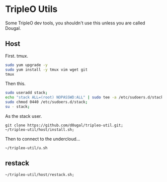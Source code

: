 # TripleO Utils

Some TripleO dev tools, you shouldn't use this unless you are called Dougal.

## Host

First. tmux.

```bash
sudo yum upgrade -y
sudo yum install -y tmux vim wget git
tmux
```

Then this.

```bash
sudo useradd stack;
echo "stack ALL=(root) NOPASSWD:ALL" | sudo tee -a /etc/sudoers.d/stack;
sudo chmod 0440 /etc/sudoers.d/stack;
su - stack;
```

As the stack user.

```
git clone https://github.com/d0ugal/tripleo-util.git;
~/tripleo-util/host/install.sh;
```

Then to connect to the undercloud...

```
~/tripleo-util/u.sh
```

## restack

```
~/tripleo-util/host/restack.sh;
```

